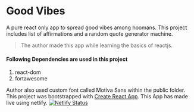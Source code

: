 # Good Vibes
 A pure react only app to spread good vibes among hoomans. This project includes list of affirmations and a random quote generator machine.
 > The author made this app while learning the basics of reactjs.

#### Following Dependencies are used in this project
1. react-dom
2. fortawesome

Author also used custom font called Motiva Sans within the public folder.
This project was bootstrapped with [Create React App](https://github.com/facebook/create-react-app).
This App has made live using netlify. [![Netlify Status](https://api.netlify.com/api/v1/badges/4d730705-4ebc-4ed8-a99b-38f1187dd757/deploy-status)](https://app.netlify.com/sites/somegoodvibes/deploys)
